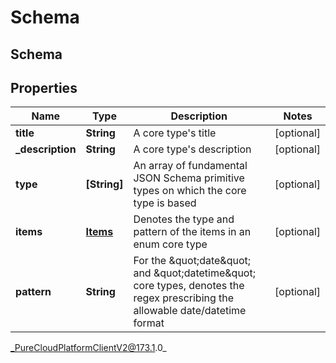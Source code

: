 # Schema

## Schema

## Properties

|Name | Type | Description | Notes|
|------------ | ------------- | ------------- | -------------|
| **title** | **String** | A core type&#39;s title | [optional] |
| **_description** | **String** | A core type&#39;s description | [optional] |
| **type** | **[String]** | An array of fundamental JSON Schema primitive types on which the core type is based | [optional] |
| **items** | [**Items**](Items) | Denotes the type and pattern of the items in an enum core type | [optional] |
| **pattern** | **String** | For the \&quot;date\&quot; and \&quot;datetime\&quot; core types, denotes the regex prescribing the allowable date/datetime format | [optional] |



_PureCloudPlatformClientV2@173.1.0_
